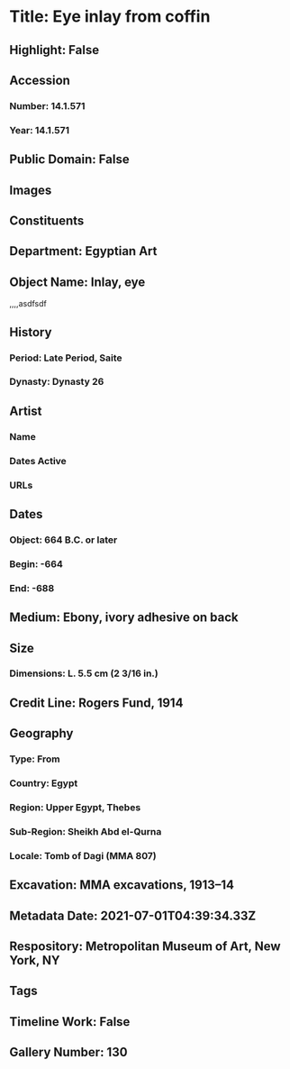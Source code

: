 # Title: Eye inlay from coffin
## Highlight: False
## Accession
### Number: 14.1.571
### Year: 14.1.571
## Public Domain: False
## Images
## Constituents
## Department: Egyptian Art
## Object Name: Inlay, eye
,,,,asdfsdf
## History
### Period: Late Period, Saite
### Dynasty: Dynasty 26
## Artist
### Name
### Dates Active
### URLs
## Dates
### Object: 664 B.C. or later
### Begin: -664
### End: -688
## Medium: Ebony, ivory adhesive on back
## Size
### Dimensions: L. 5.5 cm (2 3/16 in.)
## Credit Line: Rogers Fund, 1914
## Geography
### Type: From
### Country: Egypt
### Region: Upper Egypt, Thebes
### Sub-Region: Sheikh Abd el-Qurna
### Locale: Tomb of Dagi (MMA 807)
## Excavation: MMA excavations, 1913–14
## Metadata Date: 2021-07-01T04:39:34.33Z
## Respository: Metropolitan Museum of Art, New York, NY
## Tags
## Timeline Work: False
## Gallery Number: 130